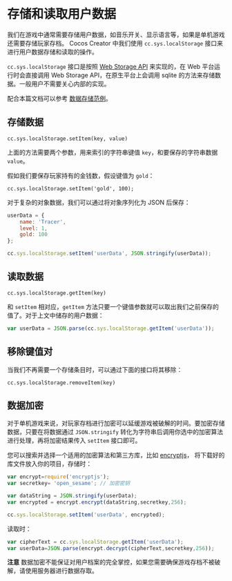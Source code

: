 # 存储和读取用户数据

我们在游戏中通常需要存储用户数据，如音乐开关、显示语言等，如果是单机游戏还需要存储玩家存档。 Cocos Creator 中我们使用 `cc.sys.localStorage` 接口来进行用户数据存储和读取的操作。

`cc.sys.localStorage` 接口是按照 [Web Storage API](http://devdocs.io/dom/storage) 来实现的，在 Web 平台运行时会直接调用 Web Storage API，在原生平台上会调用 sqlite 的方法来存储数据。一般用户不需要关心内部的实现。

配合本篇文档可以参考 [数据存储范例](https://github.com/cocos-creator/tutorial-storage)。

## 存储数据

`cc.sys.localStorage.setItem(key, value)`

上面的方法需要两个参数，用来索引的字符串键值 `key`，和要保存的字符串数据 `value`。

假如我们要保存玩家持有的金钱数，假设键值为 `gold`：

`cc.sys.localStorage.setItem('gold', 100);`

对于复杂的对象数据，我们可以通过将对象序列化为 JSON 后保存：

```js
userData = {
    name: 'Tracer',
    level: 1,
    gold: 100
};

cc.sys.localStorage.setItem('userData', JSON.stringify(userData));
```

## 读取数据

`cc.sys.localStorage.getItem(key)`

和 `setItem` 相对应，`getItem` 方法只要一个键值参数就可以取出我们之前保存的值了。对于上文中储存的用户数据：

```js
var userData = JSON.parse(cc.sys.localStorage.getItem('userData'));
```

## 移除键值对

当我们不再需要一个存储条目时，可以通过下面的接口将其移除：

`cc.sys.localStorage.removeItem(key)`

## 数据加密

对于单机游戏来说，对玩家存档进行加密可以延缓游戏被破解的时间。要加密存储数据，只要在将数据通过 `JSON.stringify` 转化为字符串后调用你选中的加密算法进行处理，再将加密结果传入 `setItem` 接口即可。

您可以搜索并选择一个适用的加密算法和第三方库，比如 [encryptjs](https://www.npmjs.com/package/encryptjs)， 将下载好的库文件放入你的项目，存储时：

```js
var encrypt=require('encryptjs');
var secretkey= 'open_sesame'; // 加密密钥

var dataString = JSON.stringify(userData);
var encrypted = encrypt.encrypt(dataString,secretkey,256);

cc.sys.localStorage.setItem('userData', encrypted);
```

读取时：

```js
var cipherText = cc.sys.localStorage.getItem('userData');
var userData=JSON.parse(encrypt.decrypt(cipherText,secretkey,256));
```

**注意** 数据加密不能保证对用户档案的完全掌控，如果您需要确保游戏存档不被破解，请使用服务器进行数据存取。
